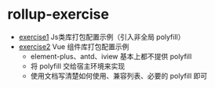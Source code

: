 # rollup-exercise

- [exercise1](./exercise1)	Js类库打包配置示例（引入非全局 polyfill）
- [exercise2](./exercise2)    Vue 组件库打包配置示例
  - element-plus、antd、iview 基本上都不提供 polyfill
  - 将 polyfill 交给宿主环境来实现
  - 使用文档写清楚如何使用、兼容列表、必要的 polyfill 即可